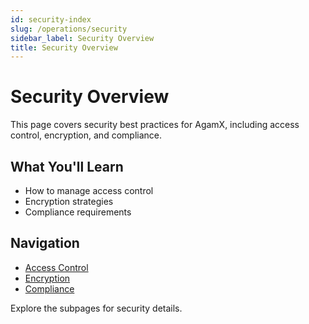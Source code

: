 ```yaml
---
id: security-index
slug: /operations/security
sidebar_label: Security Overview
title: Security Overview
---
```


# Security Overview

This page covers security best practices for AgamX, including access control, encryption, and compliance.

## What You'll Learn
- How to manage access control
- Encryption strategies
- Compliance requirements

## Navigation
- [Access Control](access-control.md)
- [Encryption](encryption.md)
- [Compliance](compliance.md)

Explore the subpages for security details. 